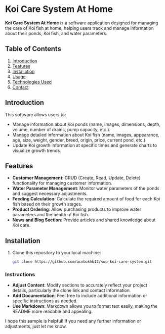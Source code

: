 # Koi Care System At Home 
**Koi Care System At Home** is a software application designed for managing the care of Koi fish at home, helping users track and manage information about their ponds, Koi fish, and water parameters.

## Table of Contents
1. [Introduction](#introduction)
2. [Features](#features)
3. [Installation](#installation)
4. [Usage](#usage)
5. [Technologies Used](#technologies-used)
6. [Contact](#contact)

## Introduction
This software allows users to:
- Manage information about Koi ponds (name, images, dimensions, depth, volume, number of drains, pump capacity, etc.).
- Manage detailed information about Koi fish (name, images, appearance, age, size, weight, gender, breed, origin, price, current pond, etc.).
- Update Koi growth information at specific times and generate charts to visualize growth trends.

## Features
- **Customer Management**: CRUD (Create, Read, Update, Delete) functionality for managing customer information.
- **Water Parameter Management**: Monitor water parameters of the ponds and suggest necessary adjustments.
- **Feeding Calculation**: Calculate the required amount of food for each Koi fish based on their growth stages.
- **Product Ordering**: Allow purchasing products to improve water parameters and the health of Koi fish.
- **News and Blog Section**: Provide articles and shared knowledge about Koi care.

## Installation
1. Clone this repository to your local machine:
   ```bash
   git clone https://github.com/acnbokhb12/swp-koi-care-system.git

### Instructions
- **Adjust Content**: Modify sections to accurately reflect your project details, particularly the clone link and contact information.
- **Add Documentation**: Feel free to include additional information or specific instructions as needed.
- **Use Markdown**: Markdown allows you to format text easily, making the README more readable and appealing.

I hope this sample is helpful! If you need any further information or adjustments, just let me know.   

 